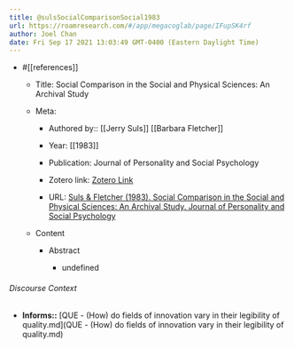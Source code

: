 ```yaml
---
title: @sulsSocialComparisonSocial1983
url: https://roamresearch.com/#/app/megacoglab/page/IFupSK4rf
author: Joel Chan
date: Fri Sep 17 2021 13:03:49 GMT-0400 (Eastern Daylight Time)
---
```


- #[[references]]

    - Title: Social Comparison in the Social and Physical Sciences: An Archival Study

    - Meta:

        - Authored by:: [[Jerry Suls]] [[Barbara Fletcher]]

        - Year: [[1983]]

        - Publication: Journal of Personality and Social Psychology

        - Zotero link: [Zotero Link](zotero://select/items/7_4UH6CHWD)

        - URL: [Suls & Fletcher (1983). Social Comparison in the Social and Physical Sciences: An Archival Study. Journal of Personality and Social Psychology](undefined)

    - Content

        - Abstract

            - undefined

###### Discourse Context

- **Informs::** [QUE - (How) do fields of innovation vary in their legibility of quality.md](QUE - (How) do fields of innovation vary in their legibility of quality.md)


